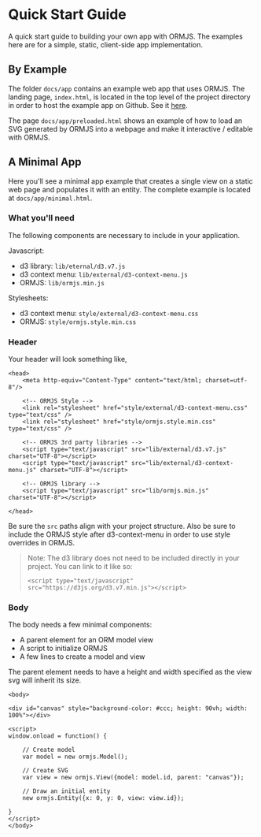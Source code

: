 # Quick Start Guide

A quick start guide to building your own app with ORMJS. The examples here are for a simple, static, client-side app implementation.

## By Example

The folder `docs/app` contains an example web app that uses ORMJS. The landing page, `index.html`, is located in the top level of the project directory in order to host the example app on Github. See it [here](https://crhunt.github.io/ormjs/).

The page `docs/app/preloaded.html` shows an example of how to load an SVG generated by ORMJS into a webpage and make it interactive / editable with ORMJS.

## A Minimal App

Here you'll see a minimal app example that creates a single view on a static web page and populates it with an entity. The complete example is located at `docs/app/minimal.html`.

### What you'll need

The following components are necessary to include in your application.

Javascript:

- d3 library: `lib/eternal/d3.v7.js`
- d3 context menu: `lib/external/d3-context-menu.js`
- ORMJS: `lib/ormjs.min.js`

Stylesheets:

- d3 context menu: `style/external/d3-context-menu.css`
- ORMJS: `style/ormjs.style.min.css`

### Header

Your header will look something like,

```
<head>
    <meta http-equiv="Content-Type" content="text/html; charset=utf-8"/>

    <!-- ORMJS Style -->
    <link rel="stylesheet" href="style/external/d3-context-menu.css" type="text/css" />
    <link rel="stylesheet" href="style/ormjs.style.min.css" type="text/css" />
    
    <!-- ORMJS 3rd party libraries -->
    <script type="text/javascript" src="lib/external/d3.v7.js" charset="UTF-8"></script>
    <script type="text/javascript" src="lib/external/d3-context-menu.js" charset="UTF-8"></script>

    <!-- ORMJS library -->
    <script type="text/javascript" src="lib/ormjs.min.js" charset="UTF-8"></script>

</head>
```

Be sure the `src` paths align with your project structure. Also be sure to include the ORMJS style after d3-context-menu in order to use style overrides in ORMJS.

> Note: The d3 library does not need to be included directly in your project. You can link to it like so: 
>
> `<script type="text/javascript" src="https://d3js.org/d3.v7.min.js"></script>
`

### Body

The body needs a few minimal components:

- A parent element for an ORM model view
- A script to initialize ORMJS
- A few lines to create a model and view

The parent element needs to have a height and width specified as the view svg will inherit its size.

```
<body>

<div id="canvas" style="background-color: #ccc; height: 90vh; width: 100%"></div>

<script>
window.onload = function() {

    // Create model
    var model = new ormjs.Model();

    // Create SVG
    var view = new ormjs.View({model: model.id, parent: "canvas"});

    // Draw an initial entity
    new ormjs.Entity({x: 0, y: 0, view: view.id});

}
</script>
</body>
```
